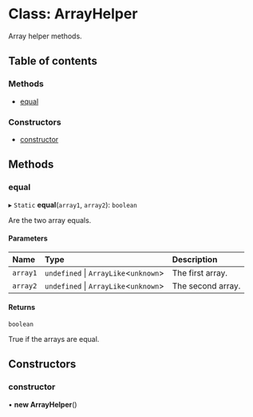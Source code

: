 # Class: ArrayHelper

Array helper methods.

## Table of contents

### Methods

- [equal](ArrayHelper.md#equal)

### Constructors

- [constructor](ArrayHelper.md#constructor)

## Methods

### equal

▸ `Static` **equal**(`array1`, `array2`): `boolean`

Are the two array equals.

#### Parameters

| Name | Type | Description |
| :------ | :------ | :------ |
| `array1` | `undefined` \| `ArrayLike`<`unknown`\> | The first array. |
| `array2` | `undefined` \| `ArrayLike`<`unknown`\> | The second array. |

#### Returns

`boolean`

True if the arrays are equal.

## Constructors

### constructor

• **new ArrayHelper**()
